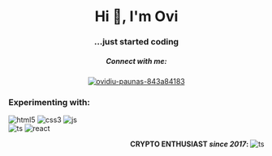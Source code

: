 <h1 align="center">Hi 👋, I'm Ovi</h1>
<h3 align="center">...just started coding</h3>

<h5 align="center">Connect with me:</h5>
<p align="center">
<a href="https://linkedin.com/in/ovidiu-paunas-843a84183" target="blank"><img align="center" src="https://img.shields.io/badge/Linkedin-%20black?style=for-the-badge&logo=linkedin" alt="ovidiu-paunas-843a84183"/></a>
</p>

<h3 align="left">Experimenting with: </h3>
<p align="left"> 
        <img src="https://img.shields.io/badge/HTML-%20black?style=for-the-badge&logo=html5" alt="html5"/> 
        <img src="https://img.shields.io/badge/CSS3-%20black?style=for-the-badge&logo=css3" alt="css3"/>
        <img src="https://img.shields.io/badge/JavaScript-%20black?style=for-the-badge&logo=javascript" alt="js"/>
        <br>
        <img src="https://img.shields.io/badge/TypeScript-%20black?style=for-the-badge&logo=typescript" alt="ts"/>
        <img src="https://img.shields.io/badge/React-%20black?style=for-the-badge&logo=react" alt="react"/>
</p>
<p align="right"><b>CRYPTO ENTHUSIAST <i>since 2017</i>: </b>
    <img src="https://badgen.net/https/napkin-examples.npkn.net/bitcoin-badge" alt="ts"/> 
</p>
